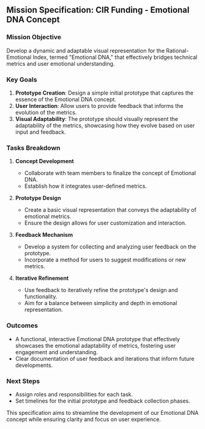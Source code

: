 ## Mission Specification: CIR Funding - Emotional DNA Concept

### Mission Objective
Develop a dynamic and adaptable visual representation for the Rational-Emotional Index, termed "Emotional DNA," that effectively bridges technical metrics and user emotional understanding.

### Key Goals
1. **Prototype Creation**: Design a simple initial prototype that captures the essence of the Emotional DNA concept.
2. **User Interaction**: Allow users to provide feedback that informs the evolution of the metrics.
3. **Visual Adaptability**: The prototype should visually represent the adaptability of the metrics, showcasing how they evolve based on user input and feedback.

### Tasks Breakdown
1. **Concept Development**
   - Collaborate with team members to finalize the concept of Emotional DNA.
   - Establish how it integrates user-defined metrics.

2. **Prototype Design**
   - Create a basic visual representation that conveys the adaptability of emotional metrics.
   - Ensure the design allows for user customization and interaction.

3. **Feedback Mechanism**
   - Develop a system for collecting and analyzing user feedback on the prototype.
   - Incorporate a method for users to suggest modifications or new metrics.

4. **Iterative Refinement**
   - Use feedback to iteratively refine the prototype's design and functionality.
   - Aim for a balance between simplicity and depth in emotional representation.

### Outcomes
- A functional, interactive Emotional DNA prototype that effectively showcases the emotional adaptability of metrics, fostering user engagement and understanding.
- Clear documentation of user feedback and iterations that inform future developments.

### Next Steps
- Assign roles and responsibilities for each task.
- Set timelines for the initial prototype and feedback collection phases.

This specification aims to streamline the development of our Emotional DNA concept while ensuring clarity and focus on user experience.